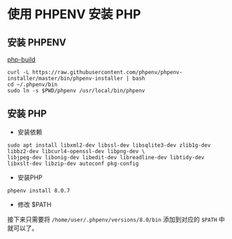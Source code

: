 # 使用 PHPENV 安装 PHP

## 安装 PHPENV

[php-build](https://github.com/php-build/php-build)

```shell
curl -L https://raw.githubusercontent.com/phpenv/phpenv-installer/master/bin/phpenv-installer | bash
cd ~/.phpenv/bin
sudo ln -s $PWD/phpenv /usr/local/bin/phpenv
```

## 安装 PHP

- 安装依赖

```shell
sudo apt install libxml2-dev libssl-dev libsqlite3-dev zlib1g-dev libbz2-dev libcurl4-openssl-dev libpng-dev \
libjpeg-dev libonig-dev libedit-dev libreadline-dev libtidy-dev libxslt-dev libzip-dev autoconf pkg-config
```

- 安装PHP

```shell
phpenv install 8.0.7
```

- 修改 $PATH

接下来只需要将 `/home/user/.phpenv/versions/8.0/bin` 添加到对应的 `$PATH` 中就可以了。


